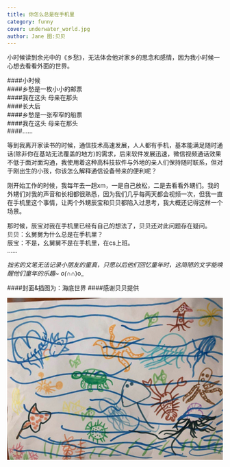 ```yaml
---
title: 你怎么总是在手机里   
category: funny
cover: underwater_world.jpg
author: Jane 图:贝贝 
---
```


    

小时候读到余光中的《乡愁》，无法体会他对家乡的思念和感情，因为我小时候一心想去看看外面的世界。   
  
####小时候   
####乡愁是一枚小小的邮票        
####我在这头   母亲在那头    
####长大后  
####乡愁是一张窄窄的船票   
####我在这头   母亲在那头    
####……          
    
     
等到我离开家读书的时候，通信技术高速发展，人人都有手机，基本能满足随时通话(除非你在基站无法覆盖的地方)的需求，后来软件发展迅速，微信视频通话效果不低于面对面沟通，我使用着这种高科技软件与外地的亲人们保持随时联系，但对于刚出生的小孩，你该怎么解释通信设备带来的便利呢？
      
刚开始工作的时候，我每年去一趟xm，一是自己放松，二是去看看外甥们。我的外甥们对我的声音和长相都很熟悉，因为我们几乎每两天都会视频一次，但我一直在手机里这个事情，让两个外甥辰宝和贝贝都陷入过思考，我大概还记得这样一个场景。     
    
那时候，辰宝对我在手机里已经有自己的想法了，贝贝还对此问题存在疑问。   
贝贝：幺舅舅为什么总是在手机里？    
辰宝：不是，幺舅舅不是在手机里，在cs上班。   
……    
     
     
_拙劣的文笔无法记录小朋友的童真，只愿以后他们回忆童年时，这简陋的文字能唤醒他们童年的乐趣~ o(∩_∩)o_     


####封面&插图为：海底世界
####感谢贝贝提供     

  

![unsplash.com](./underwater_world.jpg)
